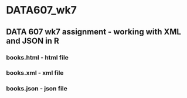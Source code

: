 # DATA607_wk7
## DATA 607 wk7 assignment - working with XML and JSON in R
### books.html  - html file
### books.xml   - xml file
### books.json  - json file
### 
